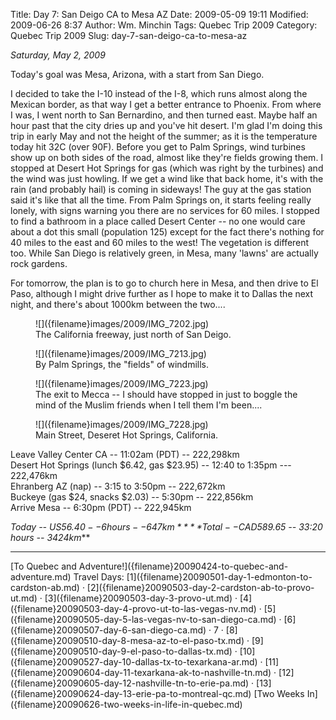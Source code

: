 Title: Day 7: San Deigo CA to Mesa AZ
Date: 2009-05-09 19:11
Modified: 2009-06-26 8:37
Author: Wm. Minchin
Tags: Quebec Trip 2009
Category: Quebec Trip 2009
Slug: day-7-san-deigo-ca-to-mesa-az

*Saturday, May 2, 2009*

Today's goal was Mesa, Arizona, with a start from San Diego.

I decided to take the I-10 instead of the I-8, which runs almost along
the Mexican border, as that way I get a better entrance to Phoenix. From
where I was, I went north to San Bernardino, and then turned east. Maybe
half an hour past that the city dries up and you've hit desert. I'm glad
I'm doing this trip in early May and not the height of the summer; as it
is the temperature today hit 32C (over 90F). Before you get to Palm
Springs, wind turbines show up on both sides of the road, almost like
they're fields growing them. I stopped at Desert Hot Springs for gas
(which was right by the turbines) and the wind was just howling. If we
get a wind like that back home, it's with the rain (and probably hail)
is coming in sideways! The guy at the gas station said it's like that
all the time. From Palm Springs on, it starts feeling really lonely,
with signs warning you there are no services for 60 miles. I stopped to
find a bathroom in a place called Desert Center -- no one would care
about a dot this small (population 125) except for the fact there's
nothing for 40 miles to the east and 60 miles to the west! The
vegetation is different too. While San Diego is relatively green, in
Mesa, many 'lawns' are actually rock gardens.

For tomorrow, the plan is to go to church here in Mesa, and then drive
to El Paso, although I might drive further as I hope to make it to
Dallas the next night, and there's about 1000km between the two....

<figure markdown=1>
![]({filename}images/2009/IMG_7202.jpg)
<figcaption markdown=1>
The California freeway, just north of San Deigo.
</figcaption>
</figure>

<figure markdown=1>
![]({filename}images/2009/IMG_7213.jpg)
<figcaption markdown=1>
By Palm Springs, the "fields" of windmills.
</figcaption>
</figure>

<figure markdown=1>
![]({filename}images/2009/IMG_7223.jpg)
<figcaption markdown=1>
The
exit to Mecca -- I should have stopped in just to boggle the mind of the
Muslim friends when I tell them I'm been....
</figcaption>
</figure>

<figure markdown=1>
![]({filename}images/2009/IMG_7228.jpg)
<figcaption markdown=1>
Main Street, Deseret Hot Springs, California.
</figcaption>
</figure>

Leave Valley Center CA -- 11:02am (PDT) -- 222,298km  
Desert Hot Springs (lunch $6.42, gas $23.95) -- 12:40 to 1:35pm ---
222,476km  
Ehranberg AZ (nap) -- 3:15 to 3:50pm -- 222,672km  
Buckeye (gas $24, snacks $2.03) -- 5:30pm -- 222,856km  
Arrive Mesa -- 6:30pm (PDT) -- 222,945km

*Today -- US$56.40 -- 6 hours -- 647km*  
***Total -- CAD$589.65 -- 33:20 hours -- 3424km***

---

<div class="text-center" markdown=1>
[To Quebec and Adventure!]({filename}20090424-to-quebec-and-adventure.md)  
Travel Days:
[1]({filename}20090501-day-1-edmonton-to-cardston-ab.md) ·
[2]({filename}20090503-day-2-cardston-ab-to-provo-ut.md) ·
[3]({filename}20090503-day-3-provo-ut.md) ·
[4]({filename}20090503-day-4-provo-ut-to-las-vegas-nv.md) ·
[5]({filename}20090505-day-5-las-vegas-nv-to-san-diego-ca.md) · 
[6]({filename}20090507-day-6-san-diego-ca.md) ·
7 ·
[8]({filename}20090510-day-8-mesa-az-to-el-paso-tx.md) ·
[9]({filename}20090510-day-9-el-paso-to-dallas-tx.md) ·
[10]({filename}20090527-day-10-dallas-tx-to-texarkana-ar.md) ·
[11]({filename}20090604-day-11-texarkana-ak-to-nashville-tn.md) ·
[12]({filename}20090605-day-12-nashville-tn-to-erie-pa.md) ·
[13]({filename}20090624-day-13-erie-pa-to-montreal-qc.md)  
[Two Weeks
In]({filename}20090626-two-weeks-in-life-in-quebec.md)
</div>
